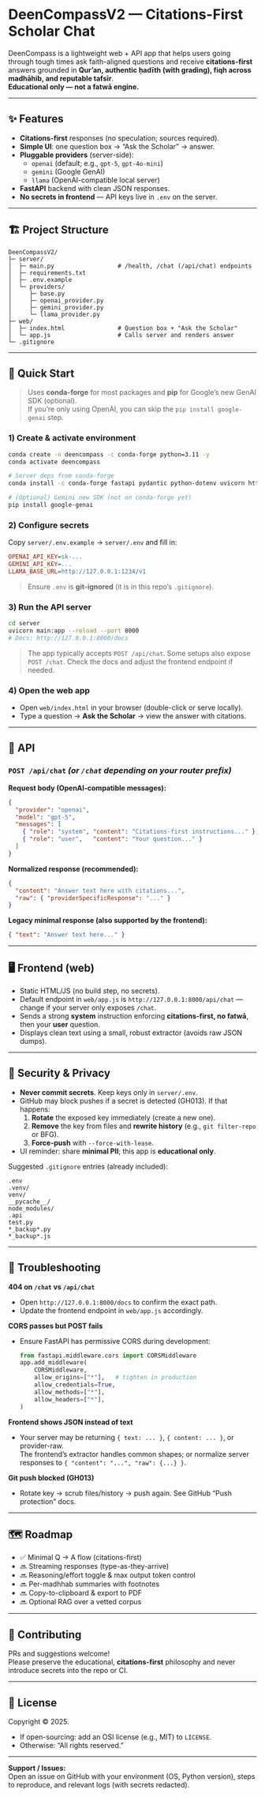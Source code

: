 # DeenCompassV2 — Citations-First Scholar Chat

DeenCompass is a lightweight web + API app that helps users going through tough times ask faith-aligned questions and receive **citations-first** answers grounded in **Qur’an, authentic ḥadīth (with grading), fiqh across madhāhib, and reputable tafsīr**.  
**Educational only — not a fatwā engine.**



---

## ✨ Features

- **Citations-first** responses (no speculation; sources required).
- **Simple UI**: one question box → “Ask the Scholar” → answer.
- **Pluggable providers** (server-side):
  - `openai` (default; e.g., `gpt-5`, `gpt-4o-mini`)
  - `gemini` (Google GenAI)
  - `llama` (OpenAI-compatible local server)
- **FastAPI** backend with clean JSON responses.
- **No secrets in frontend** — API keys live in `.env` on the server.

---

## 🏗️ Project Structure

```
DeenCompassV2/
├─ server/
│  ├─ main.py                  # /health, /chat (/api/chat) endpoints
│  ├─ requirements.txt
│  ├─ .env.example
│  └─ providers/
│     ├─ base.py
│     ├─ openai_provider.py
│     ├─ gemini_provider.py
│     └─ llama_provider.py
├─ web/
│  ├─ index.html               # Question box + "Ask the Scholar"
│  └─ app.js                   # Calls server and renders answer
└─ .gitignore
```

---

## 🚀 Quick Start

> Uses **conda-forge** for most packages and **pip** for Google’s new GenAI SDK (optional).  
> If you’re only using OpenAI, you can skip the `pip install google-genai` step.

### 1) Create & activate environment

```bash
conda create -n deencompass -c conda-forge python=3.11 -y
conda activate deencompass

# Server deps from conda-forge
conda install -c conda-forge fastapi pydantic python-dotenv uvicorn httpx groq -y

# (Optional) Gemini new SDK (not on conda-forge yet)
pip install google-genai
```

### 2) Configure secrets

Copy `server/.env.example` → `server/.env` and fill in:

```ini
OPENAI_API_KEY=sk-...
GEMINI_API_KEY=...
LLAMA_BASE_URL=http://127.0.0.1:1234/v1
```

> Ensure `.env` is **git-ignored** (it is in this repo’s `.gitignore`).

### 3) Run the API server

```bash
cd server
uvicorn main:app --reload --port 8000
# Docs: http://127.0.0.1:8000/docs
```

> The app typically accepts `POST /api/chat`. Some setups also expose `POST /chat`. Check the docs and adjust the frontend endpoint if needed.

### 4) Open the web app

- Open `web/index.html` in your browser (double-click or serve locally).
- Type a question → **Ask the Scholar** → view the answer with citations.

---

## 🔌 API

### `POST /api/chat`  *(or `/chat` depending on your router prefix)*

**Request body (OpenAI-compatible messages):**
```json
{
  "provider": "openai",
  "model": "gpt-5",
  "messages": [
    { "role": "system", "content": "Citations-first instructions..." },
    { "role": "user",   "content": "Your question..." }
  ]
}
```

**Normalized response (recommended):**
```json
{
  "content": "Answer text here with citations...",
  "raw": { "providerSpecificResponse": "..." }
}
```

**Legacy minimal response (also supported by the frontend):**
```json
{ "text": "Answer text here..." }
```

---

## 🖥️ Frontend (web)

- Static HTML/JS (no build step, no secrets).
- Default endpoint in `web/app.js` is `http://127.0.0.1:8000/api/chat` — change if your server only exposes `/chat`.
- Sends a strong **system** instruction enforcing **citations-first, no fatwā**, then your **user** question.
- Displays clean text using a small, robust extractor (avoids raw JSON dumps).

---

## 🔐 Security & Privacy

- **Never commit secrets**. Keep keys only in `server/.env`.
- GitHub may block pushes if a secret is detected (GH013). If that happens:
  1. **Rotate** the exposed key immediately (create a new one).
  2. **Remove** the key from files and **rewrite history** (e.g., `git filter-repo` or BFG).
  3. **Force-push** with `--force-with-lease`.
- UI reminder: share **minimal PII**; this app is **educational only**.

Suggested `.gitignore` entries (already included):

```
.env
.venv/
venv/
__pycache__/
node_modules/
.api
test.py
*_backup*.py
*_backup*.js
```

---

## 🧰 Troubleshooting

**404 on `/chat` vs `/api/chat`**  
- Open `http://127.0.0.1:8000/docs` to confirm the exact path.
- Update the frontend endpoint in `web/app.js` accordingly.

**CORS passes but POST fails**  
- Ensure FastAPI has permissive CORS during development:
  ```python
  from fastapi.middleware.cors import CORSMiddleware
  app.add_middleware(
      CORSMiddleware,
      allow_origins=["*"],   # tighten in production
      allow_credentials=True,
      allow_methods=["*"],
      allow_headers=["*"],
  )
  ```

**Frontend shows JSON instead of text**  
- Your server may be returning `{ text: ... }`, `{ content: ... }`, or provider-raw.  
  The frontend’s extractor handles common shapes; or normalize server responses to `{ "content": "...", "raw": {...} }`.

**Git push blocked (GH013)**  
- Rotate key → scrub files/history → push again. See GitHub “Push protection” docs.

---

## 🗺️ Roadmap

- ✅ Minimal Q → A flow (citations-first)
- 🔜 Streaming responses (type-as-they-arrive)
- 🔜 Reasoning/effort toggle & max output token control
- 🔜 Per-madhhab summaries with footnotes
- 🔜 Copy-to-clipboard & export to PDF
- 🔜 Optional RAG over a vetted corpus

---

## 🤝 Contributing

PRs and suggestions welcome!  
Please preserve the educational, **citations-first** philosophy and never introduce secrets into the repo or CI.

---

## 📄 License

Copyright © 2025.

- If open-sourcing: add an OSI license (e.g., MIT) to `LICENSE`.
- Otherwise: “All rights reserved.”

---

**Support / Issues:**  
Open an issue on GitHub with your environment (OS, Python version), steps to reproduce, and relevant logs (with secrets redacted).
